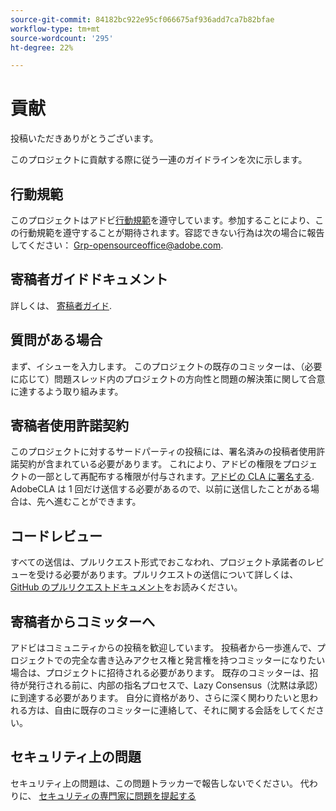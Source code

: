 ```yaml
---
source-git-commit: 84182bc922e95cf066675af936add7ca7b82bfae
workflow-type: tm+mt
source-wordcount: '295'
ht-degree: 22%

---
```

# 貢献

投稿いただきありがとうございます。

このプロジェクトに貢献する際に従う一連のガイドラインを次に示します。

## 行動規範

このプロジェクトはアドビ[行動規範](../code-of-conduct.md)を遵守しています。参加することにより、この行動規範を遵守することが期待されます。容認できない行為は次の場合に報告してください：
[Grp-opensourceoffice@adobe.com](../mailto:Grp-opensourceoffice@adobe.com).

## 寄稿者ガイドドキュメント

詳しくは、 [寄稿者ガイド](https://experienceleague.adobe.com/docs/contributor/contributor-guide/introduction.html).

## 質問がある場合

まず、イシューを入力します。 このプロジェクトの既存のコミッターは、（必要に応じて）問題スレッド内のプロジェクトの方向性と問題の解決策に関して合意に達するよう取り組みます。

## 寄稿者使用許諾契約

このプロジェクトに対するサードパーティの投稿には、署名済みの投稿者使用許諾契約が含まれている必要があります。 これにより、アドビの権限をプロジェクトの一部として再配布する権限が付与されます。[アドビの CLA に署名する](http://opensource.adobe.com/cla.html). AdobeCLA は 1 回だけ送信する必要があるので、以前に送信したことがある場合は、先へ進むことができます。

## コードレビュー

すべての送信は、プルリクエスト形式でおこなわれ、プロジェクト承諾者のレビューを受ける必要があります。プルリクエストの送信について詳しくは、[GitHub のプルリクエストドキュメント](https://help.github.com/ja/github/collaborating-with-issues-and-pull-requests/about-pull-requests)をお読みください。

<!--
Lastly, please follow the [pull request template](../PULL_REQUEST_TEMPLATE.md) when
submitting a pull request!
-->

## 寄稿者からコミッターへ

アドビはコミュニティからの投稿を歓迎しています。 投稿者から一歩進んで、プロジェクトでの完全な書き込みアクセス権と発言権を持つコミッターになりたい場合は、プロジェクトに招待される必要があります。 既存のコミッターは、招待が発行される前に、内部の指名プロセスで、Lazy Consensus（沈黙は承認）に到達する必要があります。 自分に資格があり、さらに深く関わりたいと思われる方は、自由に既存のコミッターに連絡して、それに関する会話をしてください。

## セキュリティ上の問題

セキュリティ上の問題は、この問題トラッカーで報告しないでください。 代わりに、 [セキュリティの専門家に問題を提起する](https://helpx.adobe.com/security/alertus.html)
